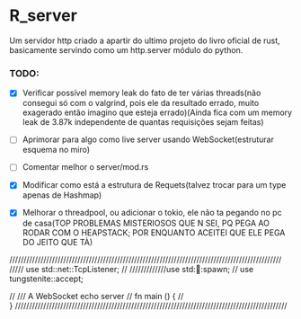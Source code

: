 # R_server
Um servidor http criado a apartir do ultimo projeto do livro oficial de rust, basicamente servindo como um http.server módulo do python.

### TODO:
- [X] Verificar possível memory leak do fato de ter várias threads(não consegui só com o valgrind, pois ele da resultado errado, muito exagerado então imagino que esteja errado)(Ainda fica com um memory leak de 3.87k independente de quantas requisições sejam feitas)
- [ ] Aprimorar para algo como live server usando WebSocket(estruturar esquema no miro)
- [ ] Comentar melhor o server/mod.rs
- [X] Modificar como está a estrutura de Requets(talvez trocar para um type apenas de Hashmap)
- [X] Melhorar o threadpool, ou adicionar o tokio, ele não ta pegando no pc de casa(TOP PROBLEMAS MISTERIOSOS QUE N SEI, PQ PEGA AO RODAR COM O HEAPSTACK; POR ENQUANTO ACEITEI QUE ELE PEGA DO JEITO QUE TÀ)



////////////////////////////////////////////////////////////////////////////////////////////////
///// use std::net::TcpListener;
// /////////////use std::thread::spawn;
// use tungstenite::accept;

// /// A WebSocket echo server
// fn main () {
// 	
}
////////////////////////////////////////////////////////////////////////////////////////////////
